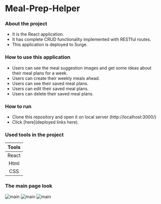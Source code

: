 # Meal-Prep-Helper

### About the project

* It is the React application.
* It has complete CRUD functionality implemented with RESTful routes.
* This application is deployed to Surge.

### How to use this application

* Users can see the meal suggestion images and get some ideas about their meal plans for a week.
* Users can create their weekly meals ahead.
* Users can see their saved meal plans.
* Users can edit their saved meal plans.
* Users can delete their saved meal plans.

### How to run

* Clone this repository and open it on local server (http://localhost:3000/)
* Click [here](deployed links here).

### Used tools in the project

| Tools |
| :---: |
| React |
| Html  |
|  CSS  |

### The main page look

![main](images/main-page1.png)
![main](images/main-page2.png)
![main](images/main-page3.png)

